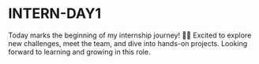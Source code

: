 # INTERN-DAY1
Today marks the beginning of my internship journey! 💼🎉 Excited to explore new challenges, meet the team, and dive into hands-on projects. Looking forward to learning and growing in this role.
